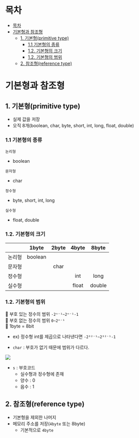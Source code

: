 # 목차
- [목차](#목차)
- [기본형과 참조형](#기본형과-참조형)
  - [1. 기본형(primitive type)](#1-기본형primitive-type)
    - [1.1 기본형의 종류](#11-기본형의-종류)
    - [1.2. 기본형의 크기](#12-기본형의-크기)
    - [1.2. 기본형의 범위](#12-기본형의-범위)
  - [2. 참조형(reference type)](#2-참조형reference-type)

# 기본형과 참조형


## 1. 기본형(primitive type)
- 실제 값을 저장
- 오직 8개(boolean, char, byte, short, int, long, float, double)

### 1.1 기본형의 종류

`논리형`
- boolean

`문자형`
- char

`정수형`
- byte, short, int, long

`실수형`
- float, double

### 1.2. 기본형의 크기
||1byte|2byte|4byte|8byte|
|:-:|:-:|:-:|:-:|:-:|
|논리형|boolean|　|　|　|
|문자형|　|char|　|　|　|
|정수형|　|　|int|long|
|실수형|　|　|float|double|

### 1.2. 기본형의 범위
📌 부호 있는 정수의 범위 `-2ⁿ⁻¹~2ⁿ⁻¹-1` <br>
📌 부호 없는 정수의 범위 `0~2ⁿ⁻¹` <br>
📌 1byte = 8bit
- ex) 정수형 int를 제곱으로 나타낸다면 `-2³²⁻¹~2³²⁻¹-1` 

- `char` : 부호가 없기 때문에 범위가 다르다.

![](https://images.velog.io/images/withcolinsong/post/553640ff-1d03-4d94-8863-1970adf7c383/image.png)

- `s` : 부호코드 
  - 실수형과 정수형에 존재
  - 양수 : 0
  - 음수 : 1 



## 2. 참조형(reference type)
- 기본형을 제외한 나머지
- 메모리 주소를 저장(`4byte` 또는 8byte)
  - 기본적으로 `4byte`